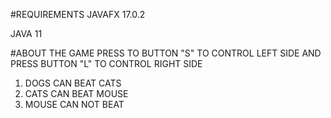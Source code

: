 #REQUIREMENTS 
JAVAFX 17.0.2 

JAVA 11 

#ABOUT THE GAME
PRESS TO BUTTON "S" TO CONTROL LEFT SIDE AND PRESS BUTTON "L" TO CONTROL RIGHT SIDE
1) DOGS CAN BEAT CATS
2) CATS CAN BEAT MOUSE
3) MOUSE CAN NOT BEAT
